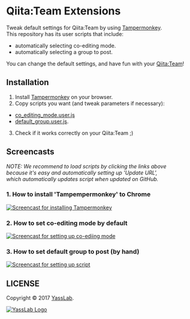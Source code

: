 # Qiita:Team Extensions

Tweak default settings for Qiita:Team by using [Tampermonkey](https://tampermonkey.net/).   
This repository has its user scripts that include:

- automatically selecting co-editing mode.
- automatically selecting a group to post.

You can change the default settings, and have fun with your [Qiita:Team](https://teams.qiita.com/)!

## Installation

1. Install [Tampermonkey](http://tampermonkey.net) on your browser.
2. Copy scripts you want (and tweak parameters if necessary):
  - [co_editing_mode.user.js](https://github.com/yasslab/qiita-team-extension/raw/master/co_editing_mode.user.js)
  - [default_group.user.js](https://github.com/yasslab/qiita-team-extension/raw/master/default_group.user.js).

3. Check if it works correctly on your Qiita:Team ;)

## Screencasts

*NOTE: We recommend to load scripts by clicking the links above*   
*because it's easy and automatically setting up 'Update URL',*   
*which automatically updates script when updated on GitHub.*

### 1. How to install 'Tampempermonkey' to Chrome

[![Screencast for installing Tampermonkey](http://g.recordit.co/7G0SlMUKlB.gif)](http://recordit.co/7G0SlMUKlB)

### 2. How to set co-editing mode by default

[![Screencast for setting up co-ediing mode](http://g.recordit.co/O61OOQ0lhC.gif)](http://recordit.co/O61OOQ0lhC)

### 3. How to set default group to post (by hand)

[![Screencast for setting up script](http://g.recordit.co/R6nUxwjLCs.gif)]()


## LICENSE

Copyright &copy; 2017 [YassLab](https://yasslab.jp/).

[![YassLab Logo](https://yasslab.jp/img/logo_rect_copy.png)](https://yasslab.jp/)
